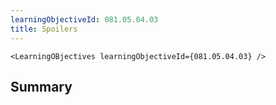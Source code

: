 ```yaml
---
learningObjectiveId: 081.05.04.03
title: Spoilers
---
```


```tsx eval
<LearningOBjectives learningObjectiveId={081.05.04.03} />
```

## Summary
